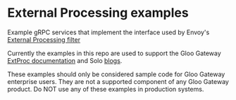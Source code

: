 # External Processing examples

Example gRPC services that implement the interface used by Envoy's [External Processing filter](https://www.envoyproxy.io/docs/envoy/latest/configuration/http/http_filters/ext_proc_filter)

Currently the examples in this repo are used to support the Gloo Gateway [ExtProc documentation](https://docs.solo.io/gateway/latest/traffic-management/extproc/header-manipulation/) and Solo [blogs](https://www.solo.io/blog/solving-an-information-leakage-problem-with-the-envoy-extproc-filter-and-kube-gateway-api).

These examples should only be considered sample code for Gloo Gateway enterprise users. They are not a supported component of any Gloo Gateway product. Do NOT use any of these examples in production systems.
